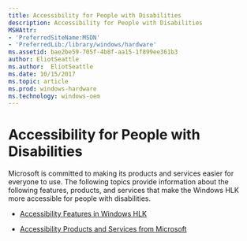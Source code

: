 ```yaml
---
title: Accessibility for People with Disabilities
description: Accessibility for People with Disabilities
MSHAttr:
- 'PreferredSiteName:MSDN'
- 'PreferredLib:/library/windows/hardware'
ms.assetid: bae2be59-705f-4b8f-aa15-1f899ee361b3
author: EliotSeattle
ms.author:  EliotSeattle
ms.date: 10/15/2017
ms.topic: article
ms.prod: windows-hardware
ms.technology: windows-oem
---
```


# Accessibility for People with Disabilities


Microsoft is committed to making its products and services easier for everyone to use. The following topics provide information about the following features, products, and services that make the Windows HLK more accessible for people with disabilities.

-   [Accessibility Features in Windows HLK](accessibility-features-in-windows-hlk.md)

-   [Accessibility Products and Services from Microsoft](accessibility-products-and-services-from-microsoft.md)

 

 






